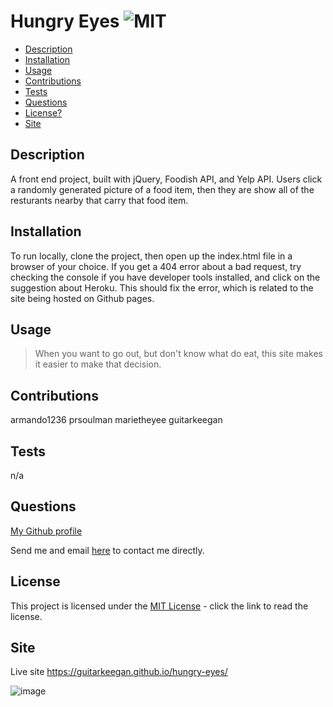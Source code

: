 # Hungry Eyes  ![MIT](https://img.shields.io/badge/license-MIT-green)

  - [Description](#description)
  - [Installation](#installation)
  - [Usage](#usage)
  - [Contributions](#contributions)
  - [Tests](#tests)
  - [Questions](#questions)
  - [License?](#license)
  - [Site](#site)

  ## Description
 
  A front end project, built with jQuery, Foodish API, and Yelp API. Users click a randomly generated picture of a food item, then they are show all of the resturants nearby that carry that food item.

  ## Installation

  To run locally, clone the project, then open up the index.html file in a browser of your choice. If you get a 404 error about a bad request, try checking the console if you have developer tools installed, and click on the suggestion about Heroku. This should fix the error, which is related to the site being hosted on Github pages. 

  ## Usage

  > When you want to go out, but don't know what do eat, this site makes it easier to make that decision. 

  ## Contributions
  
  armando1236
  prsoulman
  marietheyee
  guitarkeegan

  ## Tests

  n/a

  ## Questions

  [My Github profile](https://github.com/guitarkeegan)

  Send me and email [here](mailto:keegananglim@gmail.com) to contact me directly.

  ## License
  This project is licensed under the [MIT License](https://choosealicense.com/licenses/mit/) - click the link to read the license.
  
 ## Site

 Live site https://guitarkeegan.github.io/hungry-eyes/
 
 ![image](./assets/images/screenshot.html.png)